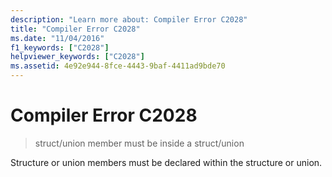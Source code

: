 ```yaml
---
description: "Learn more about: Compiler Error C2028"
title: "Compiler Error C2028"
ms.date: "11/04/2016"
f1_keywords: ["C2028"]
helpviewer_keywords: ["C2028"]
ms.assetid: 4e92e944-8fce-4443-9baf-4411ad9bde70
---
```

# Compiler Error C2028

> struct/union member must be inside a struct/union

Structure or union members must be declared within the structure or union.
